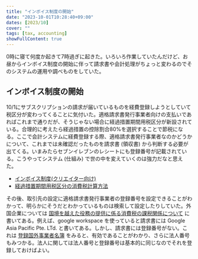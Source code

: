 ```yaml
---
title: "インボイス制度の開始"
date: "2023-10-01T10:28:40+09:00"
dates: [2023/10]
cover: ""
tags: [tax, accounting]
showFullContent: true
---
```


0時に寝て何度か起きて7時過ぎに起きた。いろいろ作業していたんだけど、お昼からインボイス制度の開始に伴って請求書や会計処理がちょっと変わるのでそのシステムの運用や調べものをしていた。

## インボイス制度の開始

10/1にサブスクリプションの請求が届いているものを経費登録しようとしていて税区分が変わってくることに気付いた。適格請求書発行事業者向けの支払いであればこれまで通りだが、そうじゃない場合に経過措置期間用税区分が新設されている。合理的に考えたら経過措置の控除割合80%を選択することで節税になる。ここで会計システムに経費登録する際、適格請求書発行事業者なのかどうかについて、これまでは未確認だったものを請求書 (領収書) から判断する必要が出てくる。いまみたらセブンイレブンのレシートにも登録番号が記載されている。こうやってシステム (仕組み) で世の中を変えていくのは強力だなと思えた。

* [インボイス制度(クリエイター向け)](https://www.help-note.com/hc/ja/articles/22355987935001-%E3%82%A4%E3%83%B3%E3%83%9C%E3%82%A4%E3%82%B9%E5%88%B6%E5%BA%A6-%E3%82%AF%E3%83%AA%E3%82%A8%E3%82%A4%E3%82%BF%E3%83%BC%E5%90%91%E3%81%91-)
* [経過措置期間用税区分の消費税計算方法](https://support.freee.co.jp/hc/ja/articles/202848250-2-%E6%B6%88%E8%B2%BB%E7%A8%8E-%E7%A8%8E%E5%8C%BA%E5%88%86%E3%81%AE%E8%A8%AD%E5%AE%9A%E3%82%92%E8%A1%8C%E3%81%86#calculation)

その後、取引先の設定に適格請求書発行事業者の登録番号を設定できることがわかって、明らかにそうだとわかっているものは検索して設定したりしていた。外国企業については [国境を越えた役務の提供に係る消費税の課税関係について](https://www.nta.go.jp/publication/pamph/shohi/cross/01.htm) に書いてある。例えば、google workspace を使っていると請求書には Google Asia Pacific Pte. LTd. と書いてある。しかし、請求書には登録番号がない。これは [登録国外事業者名簿](https://www.nta.go.jp/publication/pamph/shohi/cross/touroku.pdf) をみると、有効であることがわかり、さらに法人番号もみつかる。法人に関しては法人番号と登録番号は基本的に同じなのでそれを登録しておけばよい。
